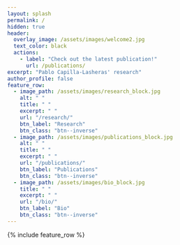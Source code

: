 ```yaml
---
layout: splash
permalink: /
hidden: true
header:
  overlay_image: /assets/images/welcome2.jpg
  text_color: black
  actions:
    - label: "Check out the latest publication!"
      url: /publications/
excerpt: "Pablo Capilla-Lasheras' research"
author_profile: false
feature_row:
  - image_path: /assets/images/research_block.jpg
    alt: " "
    title: " "
    excerpt: " "
    url: "/research/"
    btn_label: "Research"
    btn_class: "btn--inverse"
  - image_path: /assets/images/publications_block.jpg
    alt: " "
    title: " "
    excerpt: " "
    url: "/publications/"
    btn_label: "Publications"
    btn_class: "btn--inverse"
  - image_path: /assets/images/bio_block.jpg
    title: " "
    excerpt: " "
    url: "/bio/"
    btn_label: "Bio"
    btn_class: "btn--inverse"
---
```


{% include feature_row %}
